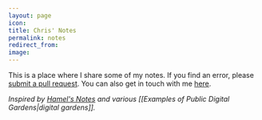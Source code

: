 ```yaml
---
layout: page
icon: 
title: Chris' Notes
permalink: notes
redirect_from: 
image:
---
```


This is a place where I share some of my notes. If you find an error, please [submit a pull request](https://github.com/chris-lovejoy/site/tree/main/_notes). You can also get in touch with me [here](http://localhost:4000/about-me#say-hi-).

*Inspired by [Hamel's Notes](https://hamel.dev/notes/) and various [[Examples of Public Digital Gardens|digital gardens]].*

<!-- TODO: add notes and list them here. Initially manual then set up automatic indexing when it makes sense. -->

